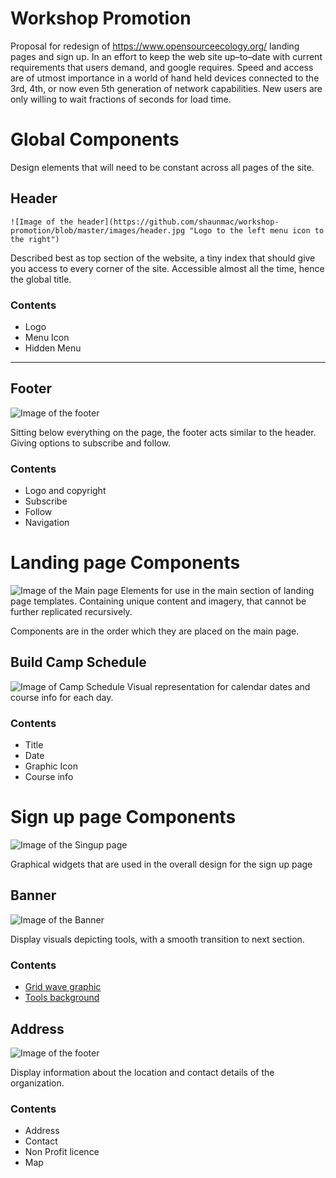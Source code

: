 # Workshop Promotion
Proposal for redesign of https://www.opensourceecology.org/ landing pages and sign up. In an effort to keep the web site up–to–date with current requirements that users demand, and google requires. Speed and access are of utmost importance in a world of hand held devices connected to the 3rd, 4th, or now even 5th generation of network capabilities. New users are only willing to wait fractions of seconds for load time.


# Global Components
Design elements that will need to be constant across all pages of the site.

## Header
`
![Image of the header](https://github.com/shaunmac/workshop-promotion/blob/master/images/header.jpg "Logo to the left menu icon to the right")
`

Described best as top section of the website, a tiny index that should give you access to every corner of the site. Accessible almost all the time, hence the global title.

### Contents
- Logo
- Menu Icon
- Hidden Menu

---

## Footer
![Image of the footer](https://github.com/shaunmac/workshop-promotion/blob/master/images/footer.jpg "Logo top links below")

Sitting below everything on the page, the footer acts similar to the header. Giving options to subscribe and follow.

### Contents
- Logo and copyright
- Subscribe
- Follow
- Navigation


# Landing page Components
![Image of the Main page](https://github.com/shaunmac/workshop-promotion/blob/master/images/overview_landing.jpg "Over view of landing page")
Elements for use in the main section of landing page templates. Containing unique content and imagery, that cannot be further replicated recursively.

Components are in the order which they are placed on the main page.

## Build Camp Schedule
![Image of Camp Schedule](https://github.com/shaunmac/workshop-promotion/blob/master/images/content_buildcamp.jpg "Over view of signup page")
Visual representation for calendar dates and course info for each day.

### Contents
- Title
- Date
- Graphic Icon
- Course info


# Sign up page Components
![Image of the Singup page](https://github.com/shaunmac/workshop-promotion/blob/master/images/overview_singup.jpg "Over view of signup page")

Graphical widgets that are used in the overall design for the sign up page

## Banner
![Image of the Banner](https://github.com/shaunmac/workshop-promotion/blob/master/images/content_banner.jpg "Logo top")

Display visuals depicting tools, with a smooth transition to next section.

### Contents
- [Grid wave graphic ](https://graphicriver.net/item/gradient-network-wave-backgrounds/20262014?utm_source=Iterable&utm_medium=email&utm_campaign=market_email_blast_m_ffom_engaged_jan5_2021)
- [Tools background](https://unsplash.com/photos/NL_DF0Klepc)

## Address

![Image of the footer](https://github.com/shaunmac/workshop-promotion/blob/master/images/content_address.jpg "Logo top")


Display information about the location and contact details of the organization.

### Contents
- Address
- Contact
- Non Profit licence
- Map



